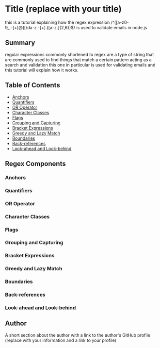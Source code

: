 # Title (replace with your title)
this is a tutorial explaining how the regex expression /^([a-z0-9_\.-]+)@([\da-z\.-]+)\.([a-z\.]{2,6})$/ is used to validate emails in node.js


## Summary
regular expressions commonly shortened to regex are a type of string that are commonly used to find things that match a certain pattern acting as a search and validation this
one in particular is used for validating emails and this tutorial will explain how it works.


## Table of Contents

- [Anchors](#anchors)
- [Quantifiers](#quantifiers)
- [OR Operator](#or-operator)
- [Character Classes](#character-classes)
- [Flags](#flags)
- [Grouping and Capturing](#grouping-and-capturing)
- [Bracket Expressions](#bracket-expressions)
- [Greedy and Lazy Match](#greedy-and-lazy-match)
- [Boundaries](#boundaries)
- [Back-references](#back-references)
- [Look-ahead and Look-behind](#look-ahead-and-look-behind)

## Regex Components

### Anchors

### Quantifiers

### OR Operator

### Character Classes

### Flags

### Grouping and Capturing

### Bracket Expressions

### Greedy and Lazy Match

### Boundaries

### Back-references

### Look-ahead and Look-behind

## Author

A short section about the author with a link to the author's GitHub profile (replace with your information and a link to your profile)
